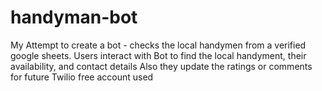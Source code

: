 # handyman-bot
My Attempt to create a bot - checks the local handymen from a verified google sheets. 
Users interact with Bot to find the local handyment, their availability, and contact details
Also they update the ratings or comments for future 
Twilio free account used
